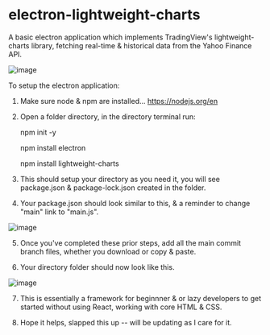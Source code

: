 # electron-lightweight-charts
A basic electron application which implements TradingView's lightweight-charts library, fetching real-time &amp; historical data from the Yahoo Finance API. 

![image](https://github.com/user-attachments/assets/fb8c192e-e589-4219-b850-76f8198c077b)

To setup the electron application: 

1. Make sure node & npm are installed... https://nodejs.org/en

2. Open a folder directory, in the directory terminal run:
   
    npm init -y
   
    npm install electron
   
    npm install lightweight-charts

3. This should setup your directory as you need it, you will see package.json & package-lock.json created in the folder.

4. Your package.json should look similar to this, & a reminder to change "main" link to "main.js".
   
![image](https://github.com/user-attachments/assets/aa0c9d94-fe47-483f-b5bf-83a65b0d191e)

5. Once you've completed these prior steps, add all the main commit branch files, whether you download or copy & paste.

6. Your directory folder should now look like this.

![image](https://github.com/user-attachments/assets/4f794e94-3590-468a-a44f-e28c6d21e019)

7. This is essentially a framework for beginnner & or lazy developers to get started without using React, working with core HTML & CSS.

8. Hope it helps, slapped this up -- will be updating as I care for it.
